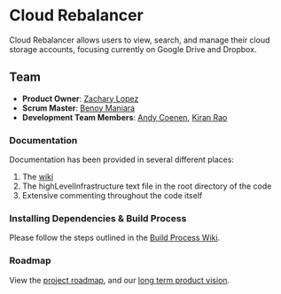 # Cloud Rebalancer

Cloud Rebalancer allows users to view, search, and manage their cloud storage accounts, focusing currently on Google Drive and Dropbox.

## Team

  - __Product Owner__: [Zachary Lopez](https://github.com/zdlopez)
  - __Scrum Master__: [Benoy Maniara](https://github.com/maniarab)
  - __Development Team Members__: [Andy Coenen](https://github.com/cannoneyed), [Kiran Rao](https://github.com/kranrao)

### Documentation

Documentation has been provided in several different places: 

1. The [wiki](https://github.com/CloudBalance/CloudBalance/wiki)
2. The highLevelInfrastructure text file in the root directory of the code
3. Extensive commenting throughout the code itself

### Installing Dependencies & Build Process

Please follow the steps outlined in the [Build Process Wiki](https://github.com/CloudBalance/CloudBalance/wiki/Build-Process).

### Roadmap

View the [project roadmap](https://github.com/CloudBalance/CloudBalance/wiki/MVP-Product-Vision), and our [long term product vision](https://github.com/CloudBalance/CloudBalance/wiki/Longterm-Product-Vision).

